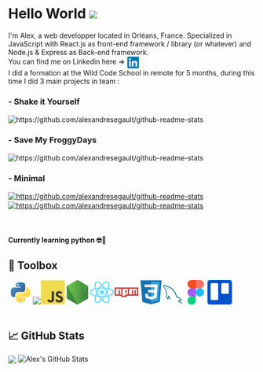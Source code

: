 # Hello World <img src="https://raw.githubusercontent.com/MartinHeinz/MartinHeinz/master/wave.gif" width="30px">  

I'm Alex, a web developper located in Orléans, France. Specialized in JavaScript with React.js as front-end framework / library (or whatever) and Node.js & Express as Back-end framework.<br/>
You can find me on Linkedin here => <a href="www.linkedin.com/in/alexandresegault"><img align="center" width='25px' src='https://github.com/devicons/devicon/blob/master/icons/linkedin/linkedin-original.svg'></a></br>
I did a formation at the Wild Code School in remote for 5 months, during this time I did 3 main projects in team :
### - Shake it Yourself
<img align="center" src="https://github-readme-stats.vercel.app/api/pin/?username=alexandresegault&repo=shakeItYourself&hide_border=true&line_height=27&title_color=d6be35&text_color=ffffff&icon_color=d6be35&bg_color=1d1f21" alt="https://github.com/alexandresegault/github-readme-stats">


### - Save My FroggyDays
<img align="center" src="https://github-readme-stats.vercel.app/api/pin/?username=alexandresegault&repo=remote-js-202011-froggy-devs&hide_border=true&line_height=27&title_color=d6be35&text_color=ffffff&icon_color=d6be35&bg_color=1d1f21" alt="https://github.com/alexandresegault/github-readme-stats">


### - Minimal 
<a href="https://github.com/alexandresegault">
<img align="center" src="https://github-readme-stats.vercel.app/api/pin/?username=alexandresegault&repo=remoteFR-R2dwild-P3-vracmini-front&hide_border=true&line_height=27&title_color=d6be35&text_color=ffffff&icon_color=d6be35&bg_color=1d1f21" alt="https://github.com/alexandresegault/github-readme-stats">
<img align="center" src="https://github-readme-stats.vercel.app/api/pin/?username=alexandresegault&repo=remoteFR-R2dwild-P3-vracmini-back&hide_border=true&line_height=27&title_color=d6be35&text_color=ffffff&icon_color=d6be35&bg_color=1d1f21" alt="https://github.com/alexandresegault/github-readme-stats">
</a>

</br>
</br>
</br>


#### Currently learning python 🤓🐍 

## 🔧 Toolbox 

<img src="https://github.com/devicons/devicon/blob/master/icons/python/python-original.svg" width="50px"><img src ="https://cdn.icon-icons.com/icons2/2107/PNG/512/file_type_kivy_icon_130489.png" width="50px"><img src ="https://github.com/devicons/devicon/blob/master/icons/javascript/javascript-original.svg" width="50px"><img src ="https://github.com/devicons/devicon/blob/master/icons/nodejs/nodejs-original.svg" width="50px"><img src ="https://github.com/devicons/devicon/blob/master/icons/react/react-original.svg" width="50px"><img src ="https://github.com/devicons/devicon/blob/master/icons/npm/npm-original-wordmark.svg" width="50px"><img src ="https://github.com/devicons/devicon/blob/master/icons/css3/css3-original.svg" width="50px"><img src ="https://github.com/devicons/devicon/blob/master/icons/mysql/mysql-original.svg" width="40px"><img src="https://github.com/devicons/devicon/blob/master/icons/figma/figma-original.svg" width="50px"><img src="https://github.com/devicons/devicon/blob/master/icons/trello/trello-plain.svg" width="50px">
<br/>
<br/>

## &#x1f4c8; GitHub Stats


  <img align="center" src="https://github-readme-stats.vercel.app/api/top-langs/?username=alexandresegault&hide=css,html&hide_border=true&layout=compact&title_color=d6be35&text_color=c9cacc&icon_color=d6be35&bg_color=22272e" />
  <img align="top" src="https://github-readme-stats.vercel.app/api?username=alexandresegault&show_icons=true&hide_border=true&line_height=27&count_private=true&title_color=d6be35&text_color=ffffff&icon_color=d6be35&bg_color=22272e" alt="Alex's GitHub Stats" />
